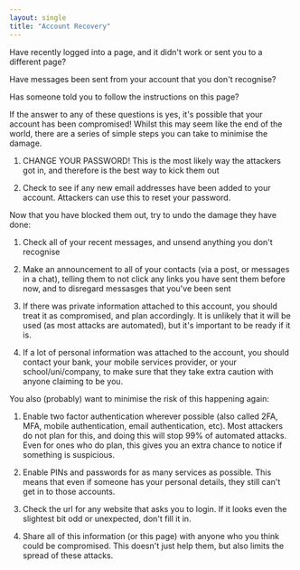 ```yaml
--- 
layout: single
title: "Account Recovery"
---
```


Have recently logged into a page, and it didn't work or sent you to a 
different page?

Have messages been sent from your account that you don't recognise?

Has someone told you to follow the instructions on this page?

If the answer to any of these questions is yes, it's possible that your 
account has been compromised! Whilst this may seem like the end of the 
world, there are a series of simple steps you can take to minimise the 
damage.

1. CHANGE YOUR PASSWORD! This is the most likely way the attackers got 
   in, and therefore is the best way to kick them out

1. Check to see if any new email addresses have been added to your 
   account. Attackers can use this to reset your password.

Now that you have blocked them out, try to undo the damage they have 
done:

1. Check all of your recent messages, and unsend anything you don't 
   recognise

1. Make an announcement to all of your contacts (via a post, or messages 
   in a chat), telling them to not click any links you have sent them before
   now, and to disregard messasges that you've been sent

1. If there was private information attached to this account, you should
   treat it as compromised, and plan accordingly. It is unlikely that it
   will be used (as most attacks are automated), but it's important to 
   be ready if it is.

1. If a lot of personal information was attached to the account, you should
   contact your bank, your mobile services provider, or your 
   school/uni/company, to make sure that they take extra caution with
   anyone claiming to be you.

You also (probably) want to minimise the risk of this happening again:

1. Enable two factor authentication wherever possible (also called 2FA, MFA, 
   mobile authentication, email authentication, etc). Most attackers do not
   plan for this, and doing this will stop 99% of automated attacks. Even
   for ones who do plan, this gives you an extra chance to notice if 
   something is suspicious.

1. Enable PINs and passwords for as many services as possible. This means
   that even if someone has your personal details, they still can't get in
   to those accounts.

1. Check the url for any website that asks you to login. If it looks even
   the slightest bit odd or unexpected, don't fill it in.

1. Share all of this information (or this page) with anyone who you think
   could be compromised. This doesn't just help them, but also limits the
   spread of these attacks.
